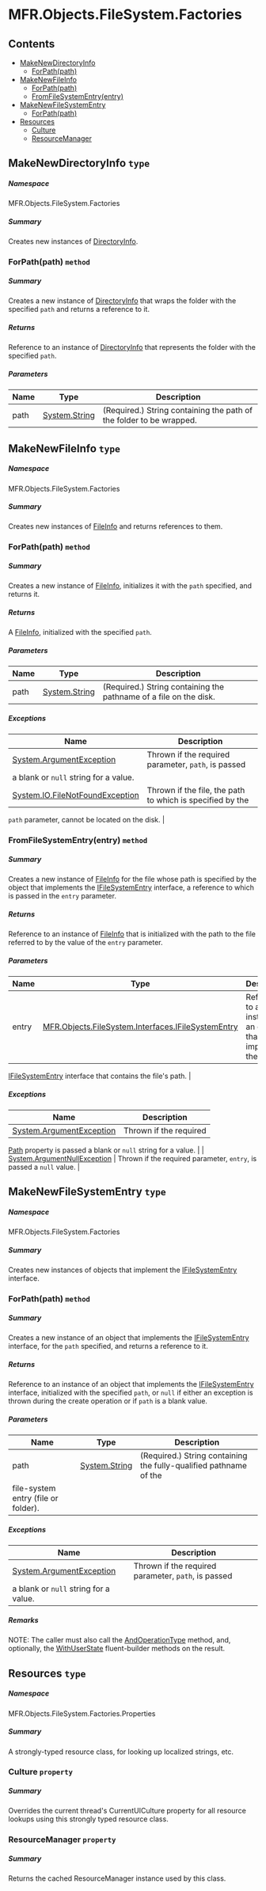 <a name='assembly'></a>
# MFR.Objects.FileSystem.Factories

## Contents

- [MakeNewDirectoryInfo](#T-MFR-Objects-FileSystem-Factories-MakeNewDirectoryInfo 'MFR.Objects.FileSystem.Factories.MakeNewDirectoryInfo')
  - [ForPath(path)](#M-MFR-Objects-FileSystem-Factories-MakeNewDirectoryInfo-ForPath-System-String- 'MFR.Objects.FileSystem.Factories.MakeNewDirectoryInfo.ForPath(System.String)')
- [MakeNewFileInfo](#T-MFR-Objects-FileSystem-Factories-MakeNewFileInfo 'MFR.Objects.FileSystem.Factories.MakeNewFileInfo')
  - [ForPath(path)](#M-MFR-Objects-FileSystem-Factories-MakeNewFileInfo-ForPath-System-String- 'MFR.Objects.FileSystem.Factories.MakeNewFileInfo.ForPath(System.String)')
  - [FromFileSystemEntry(entry)](#M-MFR-Objects-FileSystem-Factories-MakeNewFileInfo-FromFileSystemEntry-MFR-Objects-FileSystem-Interfaces-IFileSystemEntry- 'MFR.Objects.FileSystem.Factories.MakeNewFileInfo.FromFileSystemEntry(MFR.Objects.FileSystem.Interfaces.IFileSystemEntry)')
- [MakeNewFileSystemEntry](#T-MFR-Objects-FileSystem-Factories-MakeNewFileSystemEntry 'MFR.Objects.FileSystem.Factories.MakeNewFileSystemEntry')
  - [ForPath(path)](#M-MFR-Objects-FileSystem-Factories-MakeNewFileSystemEntry-ForPath-System-String- 'MFR.Objects.FileSystem.Factories.MakeNewFileSystemEntry.ForPath(System.String)')
- [Resources](#T-MFR-Objects-FileSystem-Factories-Properties-Resources 'MFR.Objects.FileSystem.Factories.Properties.Resources')
  - [Culture](#P-MFR-Objects-FileSystem-Factories-Properties-Resources-Culture 'MFR.Objects.FileSystem.Factories.Properties.Resources.Culture')
  - [ResourceManager](#P-MFR-Objects-FileSystem-Factories-Properties-Resources-ResourceManager 'MFR.Objects.FileSystem.Factories.Properties.Resources.ResourceManager')

<a name='T-MFR-Objects-FileSystem-Factories-MakeNewDirectoryInfo'></a>
## MakeNewDirectoryInfo `type`

##### Namespace

MFR.Objects.FileSystem.Factories

##### Summary

Creates new instances of [DirectoryInfo](http://msdn.microsoft.com/query/dev14.query?appId=Dev14IDEF1&l=EN-US&k=k:System.IO.DirectoryInfo 'System.IO.DirectoryInfo').

<a name='M-MFR-Objects-FileSystem-Factories-MakeNewDirectoryInfo-ForPath-System-String-'></a>
### ForPath(path) `method`

##### Summary

Creates a new instance of [DirectoryInfo](http://msdn.microsoft.com/query/dev14.query?appId=Dev14IDEF1&l=EN-US&k=k:System.IO.DirectoryInfo 'System.IO.DirectoryInfo')
that wraps the folder with the specified `path` and
returns a reference to it.

##### Returns

Reference to an instance of [DirectoryInfo](http://msdn.microsoft.com/query/dev14.query?appId=Dev14IDEF1&l=EN-US&k=k:System.IO.DirectoryInfo 'System.IO.DirectoryInfo')
that represents the folder with the specified `path`.

##### Parameters

| Name | Type | Description |
| ---- | ---- | ----------- |
| path | [System.String](http://msdn.microsoft.com/query/dev14.query?appId=Dev14IDEF1&l=EN-US&k=k:System.String 'System.String') | (Required.) String containing the path of the folder to be wrapped. |

<a name='T-MFR-Objects-FileSystem-Factories-MakeNewFileInfo'></a>
## MakeNewFileInfo `type`

##### Namespace

MFR.Objects.FileSystem.Factories

##### Summary

Creates new instances of [FileInfo](http://msdn.microsoft.com/query/dev14.query?appId=Dev14IDEF1&l=EN-US&k=k:System.IO.FileInfo 'System.IO.FileInfo') and returns
references to them.

<a name='M-MFR-Objects-FileSystem-Factories-MakeNewFileInfo-ForPath-System-String-'></a>
### ForPath(path) `method`

##### Summary

Creates a new instance of [FileInfo](http://msdn.microsoft.com/query/dev14.query?appId=Dev14IDEF1&l=EN-US&k=k:System.IO.FileInfo 'System.IO.FileInfo'),
initializes it with the `path` specified, and
returns it.

##### Returns

A [FileInfo](http://msdn.microsoft.com/query/dev14.query?appId=Dev14IDEF1&l=EN-US&k=k:System.IO.FileInfo 'System.IO.FileInfo'), initialized with the specified
`path`.

##### Parameters

| Name | Type | Description |
| ---- | ---- | ----------- |
| path | [System.String](http://msdn.microsoft.com/query/dev14.query?appId=Dev14IDEF1&l=EN-US&k=k:System.String 'System.String') | (Required.) String containing the pathname of a file on the disk. |

##### Exceptions

| Name | Description |
| ---- | ----------- |
| [System.ArgumentException](http://msdn.microsoft.com/query/dev14.query?appId=Dev14IDEF1&l=EN-US&k=k:System.ArgumentException 'System.ArgumentException') | Thrown if the required parameter, `path`, is passed
a blank or `null` string for a value. |
| [System.IO.FileNotFoundException](http://msdn.microsoft.com/query/dev14.query?appId=Dev14IDEF1&l=EN-US&k=k:System.IO.FileNotFoundException 'System.IO.FileNotFoundException') | Thrown if the file, the path to which is specified by the
`path`
parameter, cannot be located on the disk. |

<a name='M-MFR-Objects-FileSystem-Factories-MakeNewFileInfo-FromFileSystemEntry-MFR-Objects-FileSystem-Interfaces-IFileSystemEntry-'></a>
### FromFileSystemEntry(entry) `method`

##### Summary

Creates a new instance of [FileInfo](http://msdn.microsoft.com/query/dev14.query?appId=Dev14IDEF1&l=EN-US&k=k:System.IO.FileInfo 'System.IO.FileInfo') for the
file whose path is specified by the object that implements the
[IFileSystemEntry](#T-MFR-Objects-FileSystem-Interfaces-IFileSystemEntry 'MFR.Objects.FileSystem.Interfaces.IFileSystemEntry')
interface, a reference to which is passed in the
`entry`
parameter.

##### Returns

Reference to an instance of [FileInfo](http://msdn.microsoft.com/query/dev14.query?appId=Dev14IDEF1&l=EN-US&k=k:System.IO.FileInfo 'System.IO.FileInfo') that
is initialized with the path to the file referred to by the value of
the `entry` parameter.

##### Parameters

| Name | Type | Description |
| ---- | ---- | ----------- |
| entry | [MFR.Objects.FileSystem.Interfaces.IFileSystemEntry](#T-MFR-Objects-FileSystem-Interfaces-IFileSystemEntry 'MFR.Objects.FileSystem.Interfaces.IFileSystemEntry') | Reference to an instance of an object that implements the
[IFileSystemEntry](#T-MFR-Objects-FileSystem-Interfaces-IFileSystemEntry 'MFR.Objects.FileSystem.Interfaces.IFileSystemEntry')
interface that contains the file's path. |

##### Exceptions

| Name | Description |
| ---- | ----------- |
| [System.ArgumentException](http://msdn.microsoft.com/query/dev14.query?appId=Dev14IDEF1&l=EN-US&k=k:System.ArgumentException 'System.ArgumentException') | Thrown if the required
[Path](#P-MFR-Objects-FileSystem-Interfaces-IFileSystemEntry-Path 'MFR.Objects.FileSystem.Interfaces.IFileSystemEntry.Path')
property is passed a blank or `null` string for a value. |
| [System.ArgumentNullException](http://msdn.microsoft.com/query/dev14.query?appId=Dev14IDEF1&l=EN-US&k=k:System.ArgumentNullException 'System.ArgumentNullException') | Thrown if the required parameter, `entry`, is
passed a `null` value. |

<a name='T-MFR-Objects-FileSystem-Factories-MakeNewFileSystemEntry'></a>
## MakeNewFileSystemEntry `type`

##### Namespace

MFR.Objects.FileSystem.Factories

##### Summary

Creates new instances of objects that implement the
[IFileSystemEntry](#T-MFR-Objects-FileSystem-Interfaces-IFileSystemEntry 'MFR.Objects.FileSystem.Interfaces.IFileSystemEntry')
interface.

<a name='M-MFR-Objects-FileSystem-Factories-MakeNewFileSystemEntry-ForPath-System-String-'></a>
### ForPath(path) `method`

##### Summary

Creates a new instance of an object that implements the
[IFileSystemEntry](#T-MFR-Objects-FileSystem-Interfaces-IFileSystemEntry 'MFR.Objects.FileSystem.Interfaces.IFileSystemEntry')
interface, for
the `path` specified, and returns a reference to it.

##### Returns

Reference to an instance of an object that implements the
[IFileSystemEntry](#T-MFR-Objects-FileSystem-Interfaces-IFileSystemEntry 'MFR.Objects.FileSystem.Interfaces.IFileSystemEntry')
interface,
initialized with the specified `path`, or `null` if either an exception is thrown during the create operation or if `path` is a blank value.

##### Parameters

| Name | Type | Description |
| ---- | ---- | ----------- |
| path | [System.String](http://msdn.microsoft.com/query/dev14.query?appId=Dev14IDEF1&l=EN-US&k=k:System.String 'System.String') | (Required.) String containing the fully-qualified pathname of the
file-system entry (file or folder). |

##### Exceptions

| Name | Description |
| ---- | ----------- |
| [System.ArgumentException](http://msdn.microsoft.com/query/dev14.query?appId=Dev14IDEF1&l=EN-US&k=k:System.ArgumentException 'System.ArgumentException') | Thrown if the required parameter, `path`, is passed
a blank or `null` string for a value. |

##### Remarks

NOTE: The caller must also call the
[AndOperationType](#M-MFR-Objects-IOperationSpecificObject-AndOperationType 'MFR.Objects.IOperationSpecificObject.AndOperationType')
method,
and, optionally, the
[WithUserState](#M-MFR-Objects-IFileSystemEntry-WithUserState 'MFR.Objects.IFileSystemEntry.WithUserState')
fluent-builder methods on the result.

<a name='T-MFR-Objects-FileSystem-Factories-Properties-Resources'></a>
## Resources `type`

##### Namespace

MFR.Objects.FileSystem.Factories.Properties

##### Summary

A strongly-typed resource class, for looking up localized strings, etc.

<a name='P-MFR-Objects-FileSystem-Factories-Properties-Resources-Culture'></a>
### Culture `property`

##### Summary

Overrides the current thread's CurrentUICulture property for all
  resource lookups using this strongly typed resource class.

<a name='P-MFR-Objects-FileSystem-Factories-Properties-Resources-ResourceManager'></a>
### ResourceManager `property`

##### Summary

Returns the cached ResourceManager instance used by this class.
